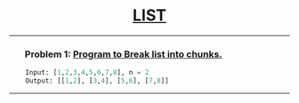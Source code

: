 ### <h1 align="center"><a href="">**LIST**</a></h1>
_________________________________

### <ol>Problem 1: <a href="https://github.com/Aditya8821/Python/blob/main/Python/Daily%20Challenges/List/Break_chunks_List.py">**Program to Break list into chunks.**</a></ol>
```python
    Input: [1,2,3,4,5,6,7,8], n = 2
    Output: [[1,2], [3,4], [5,6], [7,8]]
```
__________________________________
